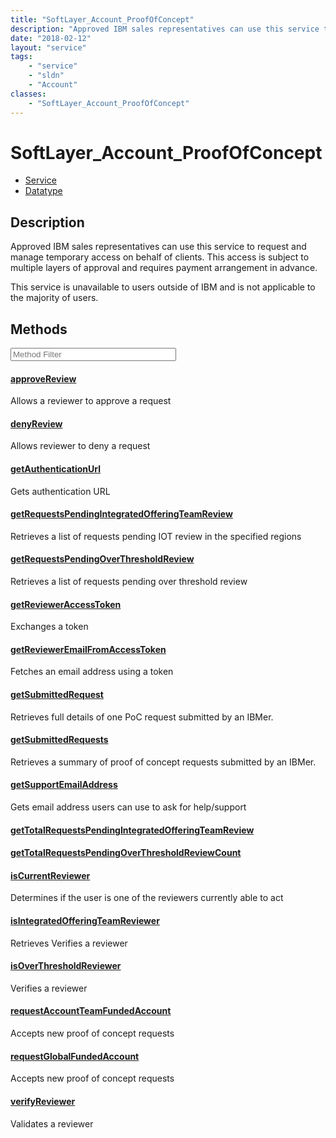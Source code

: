 ```yaml
---
title: "SoftLayer_Account_ProofOfConcept"
description: "Approved IBM sales representatives can use this service to request and manage temporary access on behalf of clients. Thi... "
date: "2018-02-12"
layout: "service"
tags:
    - "service"
    - "sldn"
    - "Account"
classes:
    - "SoftLayer_Account_ProofOfConcept"
---
```

# SoftLayer_Account_ProofOfConcept
<div id='service-datatype'>
    <ul id='sldn-reference-tabs'>
    <li id='service'> <a href='/reference/services/SoftLayer_Account_ProofOfConcept' >Service</a></li>    <li id='datatype'> <a href='/reference/datatypes/SoftLayer_Account_ProofOfConcept' >Datatype</a></li>
    </ul>
</div>

## Description
Approved IBM sales representatives can use this service to request and manage temporary access on behalf of clients. This access is subject to multiple layers of approval and requires payment arrangement in advance. 

This service is unavailable to users outside of IBM and is not applicable to the majority of users. 



        
<div id="properties" class="content service-content">

## Methods

<div class="view-filters">
    <div class="clearfix">
        <div class="search-input-box">
            <input placeholder="Method Filter" onkeyup="titleSearch(inputId='edit-combine', divId='method-div', elementClass='method-row')" 
                type="text" id="edit-combine" value="" size="30" maxlength="128" class="form-text">
        </div>
    </div>
</div>

<div id="method-div">

<div class="method-row">

#### [approveReview](/reference/services/SoftLayer_Account_ProofOfConcept/approveReview)
Allows a reviewer to approve a request
</div>

<div class="method-row">

#### [denyReview](/reference/services/SoftLayer_Account_ProofOfConcept/denyReview)
Allows reviewer to deny a request
</div>

<div class="method-row">

#### [getAuthenticationUrl](/reference/services/SoftLayer_Account_ProofOfConcept/getAuthenticationUrl)
Gets authentication URL
</div>

<div class="method-row">

#### [getRequestsPendingIntegratedOfferingTeamReview](/reference/services/SoftLayer_Account_ProofOfConcept/getRequestsPendingIntegratedOfferingTeamReview)
Retrieves a list of requests pending IOT review in the specified regions
</div>

<div class="method-row">

#### [getRequestsPendingOverThresholdReview](/reference/services/SoftLayer_Account_ProofOfConcept/getRequestsPendingOverThresholdReview)
Retrieves a list of requests pending over threshold review
</div>

<div class="method-row">

#### [getReviewerAccessToken](/reference/services/SoftLayer_Account_ProofOfConcept/getReviewerAccessToken)
Exchanges a token
</div>

<div class="method-row">

#### [getReviewerEmailFromAccessToken](/reference/services/SoftLayer_Account_ProofOfConcept/getReviewerEmailFromAccessToken)
Fetches an email address using a token
</div>

<div class="method-row">

#### [getSubmittedRequest](/reference/services/SoftLayer_Account_ProofOfConcept/getSubmittedRequest)
Retrieves full details of one PoC request submitted by an IBMer.
</div>

<div class="method-row">

#### [getSubmittedRequests](/reference/services/SoftLayer_Account_ProofOfConcept/getSubmittedRequests)
Retrieves a summary of proof of concept requests submitted by an IBMer.
</div>

<div class="method-row">

#### [getSupportEmailAddress](/reference/services/SoftLayer_Account_ProofOfConcept/getSupportEmailAddress)
Gets email address users can use to ask for help/support
</div>

<div class="method-row">

#### [getTotalRequestsPendingIntegratedOfferingTeamReview](/reference/services/SoftLayer_Account_ProofOfConcept/getTotalRequestsPendingIntegratedOfferingTeamReview)

</div>

<div class="method-row">

#### [getTotalRequestsPendingOverThresholdReviewCount](/reference/services/SoftLayer_Account_ProofOfConcept/getTotalRequestsPendingOverThresholdReviewCount)

</div>

<div class="method-row">

#### [isCurrentReviewer](/reference/services/SoftLayer_Account_ProofOfConcept/isCurrentReviewer)
Determines if the user is one of the reviewers currently able to act
</div>

<div class="method-row">

#### [isIntegratedOfferingTeamReviewer](/reference/services/SoftLayer_Account_ProofOfConcept/isIntegratedOfferingTeamReviewer)
Retrieves Verifies a reviewer
</div>

<div class="method-row">

#### [isOverThresholdReviewer](/reference/services/SoftLayer_Account_ProofOfConcept/isOverThresholdReviewer)
Verifies a reviewer
</div>

<div class="method-row">

#### [requestAccountTeamFundedAccount](/reference/services/SoftLayer_Account_ProofOfConcept/requestAccountTeamFundedAccount)
Accepts new proof of concept requests
</div>

<div class="method-row">

#### [requestGlobalFundedAccount](/reference/services/SoftLayer_Account_ProofOfConcept/requestGlobalFundedAccount)
Accepts new proof of concept requests
</div>

<div class="method-row">

#### [verifyReviewer](/reference/services/SoftLayer_Account_ProofOfConcept/verifyReviewer)
Validates a reviewer
</div>
</div>

</div>

